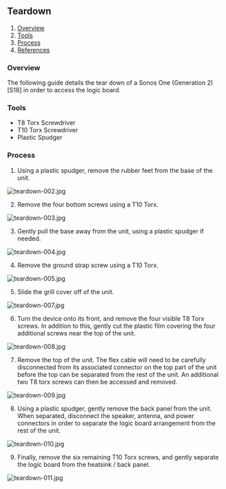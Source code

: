 ## Teardown

1. [Overview](#overview)
1. [Tools](#tools)
1. [Process](#process)
1. [References](#references)

### Overview

The following guide details the tear down of a Sonos One (Generation 2) [S18]
in order to access the logic board.

### Tools

* T8 Torx Screwdriver
* T10 Torx Screwdriver
* Plastic Spudger

### Process

1. Using a plastic spudger, remove the rubber feet from the base of the unit.

![teardown-002.jpg](./images/photographs/teardown-002.jpg?raw=true)

2. Remove the four bottom screws using a T10 Torx.

![teardown-003.jpg](./images/photographs/teardown-003.jpg?raw=true)

3. Gently pull the base away from the unit, using a plastic spudger if needed.

![teardown-004.jpg](./images/photographs/teardown-004.jpg?raw=true)

4. Remove the ground strap screw using a T10 Torx.

![teardown-005.jpg](./images/photographs/teardown-005.jpg?raw=true)

5. Slide the grill cover off of the unit.

![teardown-007.jpg](./images/photographs/teardown-007.jpg?raw=true)

6. Turn the device onto its front, and remove the four visible T8 Torx
screws. In addition to this, gently cut the plastic film covering the
four additional screws near the top of the unit.

![teardown-008.jpg](./images/photographs/teardown-008.jpg?raw=true)

7. Remove the top of the unit. The flex cable will need to be carefully
disconnected from its associated connector on the top part of the unit
before the top can be separated from the rest of the unit. An additional
two T8 torx screws can then be accessed and removed.

![teardown-009.jpg](./images/photographs/teardown-009.jpg?raw=true)

8. Using a plastic spudger, gently remove the back panel from the unit.
When separated, disconnect the speaker, antenna, and power connectors in
order to separate the logic board arrangement from the rest of the unit.

![teardown-010.jpg](./images/photographs/teardown-010.jpg?raw=true)

9. Finally, remove the six remaining T10 Torx screws, and gently separate
the logic board from the heatsink / back panel.

![teardown-011.jpg](./images/photographs/teardown-011.jpg?raw=true)
